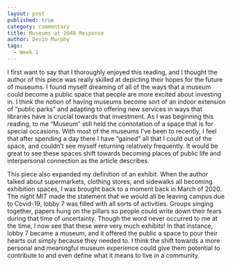 ```yaml
---
layout: post
published: true
category: commentary
title: Museums at 2040 Response
author: Devin Murphy
tags:
  - Week 1
---
```

I first want to say that I thoroughly enjoyed this reading, and I thought the author of this piece was really skilled at depicting their hopes for the future of museums. I found myself dreaming of all of the ways that a museum could become a public space that people are more excited about investing in. I think the notion of having museums become sort of an indoor extension of “public parks” and adapting to offering new services in ways that libraries have is crucial towards that investment. As I was beginning this reading, to me “Museum” still held the connotation of a space that is for special occasions. With most of the museums I’ve been to recently, I feel that after spending a day there I have “gained” all that I could out of the space, and couldn’t see myself returning relatively frequently. It would be great to see these spaces shift towards becoming places of public life and interpersonal connection as the article describes.


This piece also expanded my definition of an exhibit. When the author talked about supermarkets, clothing stores, and sidewalks all becoming exhibition spaces, I was brought back to a moment back in March of 2020. The night MIT made the statement that we would all be leaving campus due to Covid-19, lobby 7 was filled with all sorts of activities. Groups singing together, papers hung on the pillars so people could write down their fears during that time of uncertainty. Though the word never occurred to me at the time, I now see that these were very much exhibits! In that instance, lobby 7 became a museum, and it offered the public a space to pour their hearts out simply because they needed to. I think the shift towards a more personal and meaningful museum experience could give them potential to contribute to and even define what it means to live in a community. 

